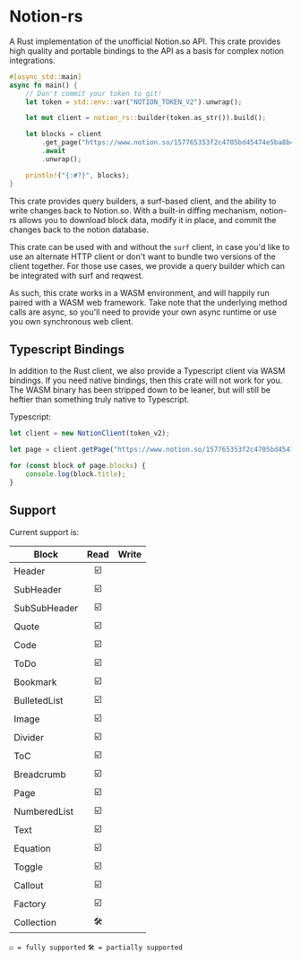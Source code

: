 # Notion-rs

A Rust implementation of the unofficial Notion.so API. This crate provides high quality and portable bindings to the API as a basis for complex notion integrations.

```rust
#[async_std::main]
async fn main() {
    // Don't commit your token to git!
    let token = std::env::var("NOTION_TOKEN_V2").unwrap();

    let mut client = notion_rs::builder(token.as_str()).build();

    let blocks = client
        .get_page("https://www.notion.so/157765353f2c4705bd45474e5ba8b46c")
        .await
        .unwrap();

    println!("{:#?}", blocks);
}
```

This crate provides query builders, a surf-based client, and the ability to write changes back to Notion.so. With a built-in diffing mechanism, notion-rs allows you to download block data, modify it in place, and commit the changes back to the notion database.

This crate can be used with and without the `surf` client, in case you'd like to use an alternate HTTP client or don't want to bundle two versions of the client together. For those use cases, we provide a query builder which can be integrated with surf and reqwest.

As such, this crate works in a WASM environment, and will happily run paired with a WASM web framework. Take note that the underlying method calls are async, so you'll need to provide your own async runtime or use you own synchronous web client.

## Typescript Bindings

In addition to the Rust client, we also provide a Typescript client via WASM bindings. If you need native bindings, then this crate will not work for you. The WASM binary has been stripped down to be leaner, but will still be heftier than something truly native to Typescript.

Typescript:
```typescript
let client = new NotionClient(token_v2);

let page = client.getPage("https://www.notion.so/157765353f2c4705bd45474e5ba8b46c");

for (const block of page.blocks) {
    console.log(block.title);
}
```

## Support
Current support is:

| Block        | Read  | Write |
| ------------ | :---: | ----: |
| Header       |   ☑️   |       |
| SubHeader    |   ☑️   |       |
| SubSubHeader |   ☑️   |       |
| Quote        |   ☑️   |       |
| Code         |   ☑️   |       |
| ToDo         |   ☑️   |       |
| Bookmark     |   ☑️   |       |
| BulletedList |   ☑️   |       |
| Image        |   ☑️   |       |
| Divider      |   ☑️   |       |
| ToC          |   ☑️   |       |
| Breadcrumb   |   ☑️   |       |
| Page         |   ☑️   |       |
| NumberedList |   ☑️   |       |
| Text         |   ☑️   |       |
| Equation     |   ☑️   |       |
| Toggle       |   ☑️   |       |
| Callout      |   ☑️   |       |
| Factory      |   ☑️   |       |
| Collection   |   🛠   |       |

`☑️ = fully supported`
`🛠 = partially supported`
